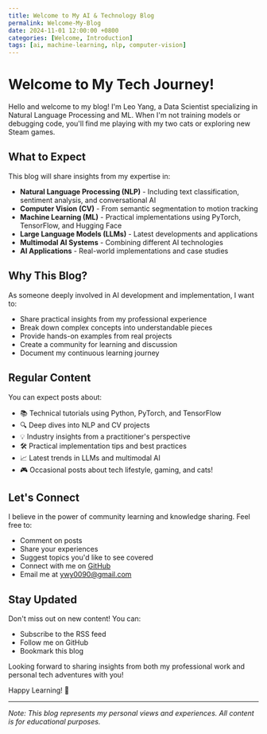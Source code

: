 ```yaml
---
title: Welcome to My AI & Technology Blog
permalink: Welcome-My-Blog
date: 2024-11-01 12:00:00 +0800
categories: [Welcome, Introduction]
tags: [ai, machine-learning, nlp, computer-vision]
---
```


# Welcome to My Tech Journey!

Hello and welcome to my blog! I'm Leo Yang, a Data Scientist specializing in Natural Language Processing and ML. When I'm not training models or debugging code, you'll find me playing with my two cats or exploring new Steam games.

## What to Expect

This blog will share insights from my expertise in:

- **Natural Language Processing (NLP)** - Including text classification, sentiment analysis, and conversational AI
- **Computer Vision (CV)** - From semantic segmentation to motion tracking
- **Machine Learning (ML)** - Practical implementations using PyTorch, TensorFlow, and Hugging Face
- **Large Language Models (LLMs)** - Latest developments and applications
- **Multimodal AI Systems** - Combining different AI technologies
- **AI Applications** - Real-world implementations and case studies

## Why This Blog?

As someone deeply involved in AI development and implementation, I want to:

- Share practical insights from my professional experience
- Break down complex concepts into understandable pieces
- Provide hands-on examples from real projects
- Create a community for learning and discussion
- Document my continuous learning journey

## Regular Content

You can expect posts about:
- 📚 Technical tutorials using Python, PyTorch, and TensorFlow
- 🔍 Deep dives into NLP and CV projects
- 💡 Industry insights from a practitioner's perspective
- 🛠️ Practical implementation tips and best practices
- 📈 Latest trends in LLMs and multimodal AI
- 🎮 Occasional posts about tech lifestyle, gaming, and cats!

## Let's Connect

I believe in the power of community learning and knowledge sharing. Feel free to:
- Comment on posts
- Share your experiences
- Suggest topics you'd like to see covered
- Connect with me on [GitHub](https://github.com/ywy0090)
- Email me at ywy0090@gmail.com

## Stay Updated

Don't miss out on new content! You can:
- Subscribe to the RSS feed
- Follow me on GitHub
- Bookmark this blog

Looking forward to sharing insights from both my professional work and personal tech adventures with you!

Happy Learning! 🚀

---
*Note: This blog represents my personal views and experiences. All content is for educational purposes.* 
